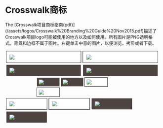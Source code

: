 
# Crosswalk商标

<p>The [Crosswalk项目商标指南(pdf)](/assets/logos/Crosswalk%20Branding%20Guide%20Nov2015.pdf)描述了Crosswalk项目logo可能被使用的地方以及如何使用。所有图片是PNG透明格式。背景和边框不属于图片。右键单击中意的图片，以便浏览，拷贝或者下载。

<style>
.logo-light {
  border: 1px solid black;
  background-color: white;
}
.logo-dark {
  border: 1px solid white;
  background-color: #4d4442;
}
.logo-circle,
.logo-vert,
.logo-horiz {
  float: left;
  width: 20%;
  padding: 2%;
  margin: 0.5%;
}
.logo-horiz {
  width: 44%;
}
.logo-vert {
  width: 22%;
}
</style>


<div style="margin:0 auto; width:100%;">
  <div class="logo-light logo-horiz">
    <img src="/assets/logos/3D_Crosswalk_Horizontal_Dark.png" />
  </div>
  <div class="logo-light logo-horiz">
    <img src="/assets/logos/3D_Crosswalk_Horizontal_Flat_Dark.png" />
  </div>
  <div class="logo-dark logo-horiz">
    <img src="/assets/logos/3D_Crosswalk_Horizontal_White.png" />
  </div>
  <div class="logo-dark logo-horiz">
    <img src="/assets/logos/3D_Crosswalk_Horizontal_Flat_White.png" />
  </div>
</div>
<br clear="both" />

<div style="margin:0 auto; width:60%;">
  <div class="logo-dark logo-circle">
    <img src="/assets/logos/3D_Crosswalk_Circle_Dark.png" />
  </div>
  <div class="logo-dark logo-circle">
    <img src="/assets/logos/3D_Crosswalk_Circle_Flat_Dark.png" />
  </div>
  <div class="logo-light logo-circle">
    <img src="/assets/logos/3D_Crosswalk_Circle_White.png" />
  </div>
  <div class="logo-light logo-circle">
    <img src="/assets/logos/3D_Crosswalk_Circle_Flat_Light.png" />
  </div>
</div>
<br clear="both" />

<div style="margin:0 auto; width:100%;">
  <div class="logo-light logo-vert">
    <img src="/assets/logos/3D_Crosswalk_Vertical_Dark.png" />
  </div>
  <div class="logo-light logo-vert">
    <img src="/assets/logos/3D_Crosswalk_Vertical_Flat_Dark.png" />
  </div>
  <div class="logo-dark logo-vert">
    <img src="/assets/logos/3D_Crosswalk_Vertical_Light.png" />
  </div>
  <div class="logo-dark logo-vert">
    <img src="/assets/logos/3D_Crosswalk_Vertical_Flat_Light.png" />
  </div>
</div>
<br clear="both" />
